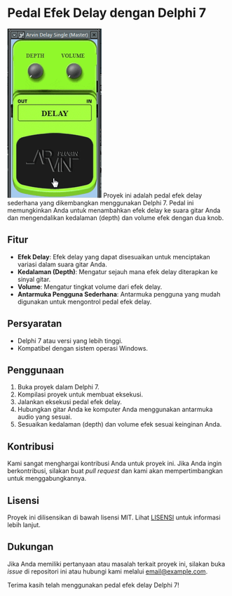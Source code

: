 # Pedal Efek Delay dengan Delphi 7
<img src="capture/Arvin Delay Single.gif">
Proyek ini adalah pedal efek delay sederhana yang dikembangkan menggunakan Delphi 7. Pedal ini memungkinkan Anda untuk menambahkan efek delay ke suara gitar Anda dan mengendalikan kedalaman (depth) dan volume efek dengan dua knob.

## Fitur

- **Efek Delay**: Efek delay yang dapat disesuaikan untuk menciptakan variasi dalam suara gitar Anda.
- **Kedalaman (Depth)**: Mengatur sejauh mana efek delay diterapkan ke sinyal gitar.
- **Volume**: Mengatur tingkat volume dari efek delay.
- **Antarmuka Pengguna Sederhana**: Antarmuka pengguna yang mudah digunakan untuk mengontrol pedal efek delay.

## Persyaratan

- Delphi 7 atau versi yang lebih tinggi.
- Kompatibel dengan sistem operasi Windows.

## Penggunaan

1. Buka proyek dalam Delphi 7.
2. Kompilasi proyek untuk membuat eksekusi.
3. Jalankan eksekusi pedal efek delay.
4. Hubungkan gitar Anda ke komputer Anda menggunakan antarmuka audio yang sesuai.
5. Sesuaikan kedalaman (depth) dan volume efek sesuai keinginan Anda.

## Kontribusi

Kami sangat menghargai kontribusi Anda untuk proyek ini. Jika Anda ingin berkontribusi, silakan buat _pull request_ dan kami akan mempertimbangkan untuk menggabungkannya.

## Lisensi

Proyek ini dilisensikan di bawah lisensi MIT. Lihat [LISENSI](LISENSI.md) untuk informasi lebih lanjut.

## Dukungan

Jika Anda memiliki pertanyaan atau masalah terkait proyek ini, silakan buka _issue_ di repositori ini atau hubungi kami melalui [email@example.com](mailto:email@example.com).

Terima kasih telah menggunakan pedal efek delay Delphi 7!

